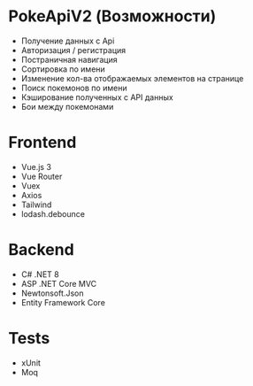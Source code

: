 # PokeApiV2 (Возможности)
* Получение данных с Api
* Авторизация / регистрация
* Постраничная навигация
* Сортировка по имени
* Изменение кол-ва отображаемых элементов на странице
* Поиск покемонов по имени
* Кэширование полученных с API данных
* Бои между покемонами

# Frontend
* Vue.js 3
* Vue Router
* Vuex
* Axios
* Tailwind
* lodash.debounce

# Backend
* C# .NET 8
* ASP .NET Core MVC
* Newtonsoft.Json
* Entity Framework Core

# Tests
* xUnit
* Moq
